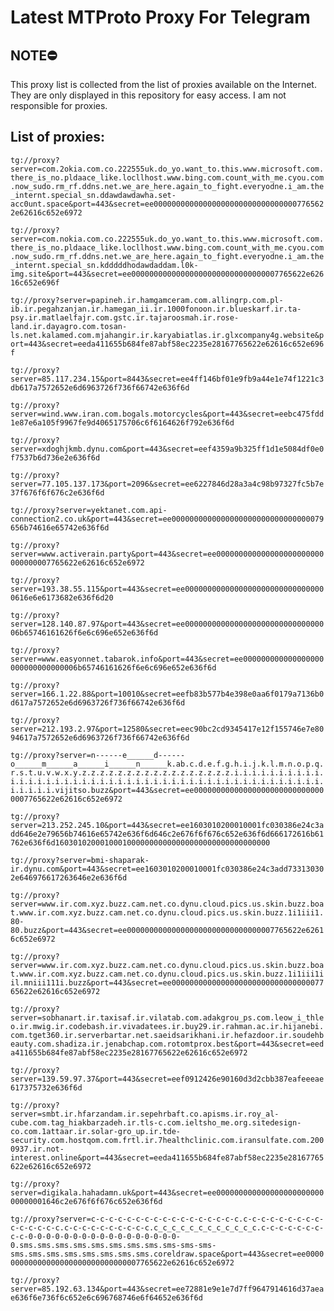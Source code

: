 # Latest MTProto Proxy For Telegram

## NOTE⛔

This proxy list is collected from the list of proxies available on the Internet. They are only displayed in this repository for easy access. I am not responsible for proxies.

## List of proxies:

`tg://proxy?server=com.2okia.com.co.222555uk.do_yo.want_to.this.www.microsoft.com.there_is_no.pldaace_like.locllhost.www.bing.com.count_with_me.cyou.com.now_sudo.rm_rf.ddns.net.we_are_here.again_to_fight.everyodne.i_am.the_internt.special_sn.ddawdawdawha.set-acc0unt.space&port=443&secret=ee000000000000000000000000000000007765622e62616c652e6972`

`tg://proxy?server=com.nokia.com.co.222555uk.do_yo.want_to.this.www.microsoft.com.there_is_no.pldaace_like.locllhost.www.bing.com.count_with_me.cyou.com.now_sudo.rm_rf.ddns.net.we_are_here.again_to_fight.everyodne.i_am.the_internt.special_sn.kdddddhodawdaddam.l0k-img.site&port=443&secret=ee000000000000000000000000000000007765622e62616c652e696f`

`tg://proxy?server=papineh.ir.hamgamceram.com.allingrp.com.pl-ib.ir.pegahzanjan.ir.hamegan_ii.ir.1000fonoon.ir.blueskarf.ir.ta-psy.ir.matlaelfajr.com.gstc.ir.tajaroosmah.ir.rose-land.ir.dayagro.com.tosan-ls.net.kalamed.com.mjahangir.ir.karyabiatlas.ir.glxcompany4g.website&port=443&secret=eeda411655b684fe87abf58ec2235e28167765622e62616c652e696f`

`tg://proxy?server=85.117.234.15&port=8443&secret=ee4ff146bf01e9fb9a44e1e74f1221c3db617a7572652e6d6963726f736f66742e636f6d`

`tg://proxy?server=wind.www.iran.com.bogals.motorcycles&port=443&secret=eebc475fdd1e87e6a105f9967fe9d4065175706c6f6164626f792e636f6d`

`tg://proxy?server=xdoghjkmb.dynu.com&port=443&secret=eef4359a9b325ff1d1e5084df0e0f7537b6d736e2e636f6d`

`tg://proxy?server=77.105.137.173&port=2096&secret=ee6227846d28a3a4c98b97327fc5b7e37f676f6f676c2e636f6d`

`tg://proxy?server=yektanet.com.api-connection2.co.uk&port=443&secret=ee0000000000000000000000000000000079656b74616e65742e636f6d`

`tg://proxy?server=www.activerain.party&port=443&secret=ee000000000000000000000000000000007765622e62616c652e6972`

`tg://proxy?server=193.38.55.115&port=443&secret=ee00000000000000000000000000000000616e6e6173682e636f6d20`

`tg://proxy?server=128.140.87.97&port=443&secret=ee000000000000000000000000000000006b65746161626f6e6c696e652e636f6d`

`tg://proxy?server=www.easyonnet.tabarok.info&port=443&secret=ee000000000000000000000000000000006b65746161626f6e6c696e652e636f6d`

`tg://proxy?server=166.1.22.88&port=10010&secret=eefb83b577b4e398e0aa6f0179a7136b0d617a7572652e6d6963726f736f66742e636f6d`

`tg://proxy?server=212.193.2.97&port=12580&secret=eec90bc2cd9345417e12f155746e7e8094617a7572652e6d6963726f736f66742e636f6d`

`tg://proxy?server=n------e______d------o______m______a______i______n______k.ab.c.d.e.f.g.h.i.j.k.l.m.n.o.p.q.r.s.t.u.v.w.x.y.z.z.z.z.z.z.z.z.z.z.z.z.z.z.z.z.z.i.i.i.i.i.i.i.i.i.i.i.i.i.i.i.i.i.i.i.i.i.i.i.i.i.i.i.i.i.i.i.i.i.i.i.i.i.i.i.i.i.i.i.i.i.i.i.i.i.i.vijitso.buzz&port=443&secret=ee000000000000000000000000000000007765622e62616c652e6972`

`tg://proxy?server=213.252.245.10&port=443&secret=ee1603010200010001fc030386e24c3add646e2e79656b74616e65742e636f6d646c2e676f6f676c652e636f6d666172616b61762e636f6d160301020001000100000000000000000000000000000000`

`tg://proxy?server=bmi-shaparak-ir.dynu.com&port=443&secret=ee1603010200010001fc030386e24c3add733130302e646976617263646e2e636f6d`

`tg://proxy?server=www.ir.com.xyz.buzz.cam.net.co.dynu.cloud.pics.us.skin.buzz.boat.www.ir.com.xyz.buzz.cam.net.co.dynu.cloud.pics.us.skin.buzz.1i1iii1.80-80.buzz&port=443&secret=ee000000000000000000000000000000007765622e62616c652e6972`

`tg://proxy?server=www.ir.com.xyz.buzz.cam.net.co.dynu.cloud.pics.us.skin.buzz.boat.www.ir.com.xyz.buzz.cam.net.co.dynu.cloud.pics.us.skin.buzz.1i1iii1iil.mniii111i.buzz&port=443&secret=ee000000000000000000000000000000007765622e62616c652e6972`

`tg://proxy?server=sobhanart.ir.taxisaf.ir.vilatab.com.adakgrou_ps.com.leow_i_thleo.ir.mwig.ir.codebash.ir.vivadatees.ir.buy29.ir.rahman.ac.ir.hijanebi.com.tget360.ir.serverbartar.net.saeidsarikhani.ir.hefazdoor.ir.soudehbeauty.com.shadiza.ir.jenabchap.com.rotomtprox.best&port=443&secret=eeda411655b684fe87abf58ec2235e28167765622e62616c652e6972`

`tg://proxy?server=139.59.97.37&port=443&secret=eef0912426e90160d3d2cbb387eafeeeae617375732e636f6d`

`tg://proxy?server=smbt.ir.hfarzandam.ir.sepehrbaft.co.apisms.ir.roy_al-cube.com.tag_hiakbarzadeh.ir.tls-c.com.ieltsho_me.org.sitedesign-co.com.1attaar.ir.solar-gro_up.ir.tde-security.com.hostqom.com.frtl.ir.7healthclinic.com.iransulfate.com.2000937.ir.not-interest.online&port=443&secret=eeda411655b684fe87abf58ec2235e28167765622e62616c652e6972`

`tg://proxy?server=digikala.hahadamn.uk&port=443&secret=ee00000000000000000000000000000001646c2e676f6f676c652e636f6d`

`tg://proxy?server=c-c-c-c-c-c-c-c-c-c-c-c-c-c-c-c-c.c-c-c-c-c-c-c-c-c-c-c-c-c-c-c.c-c-c-c-c-c-c-c-c-c.c_c_c_c_c_c_c_c_c_c_c_c.c-c-c-c-c-c-c-c-c-0-0-0-0-0-0-0-0-0-0-0-0-0-0-0-0-0-0.sms.sms.sms.sms.sms.sms.sms.sms.sms-sms-sms-sms.sms.sms.sms.sms.sms.sms.sms.coreldraw.space&port=443&secret=ee000000000000000000000000000000007765622e62616c652e6972`

`tg://proxy?server=85.192.63.134&port=443&secret=ee72881e9e1e7d7ff9647914616d37aeae636f6e736f6c652e6c696768746e6f64652e636f6d`

